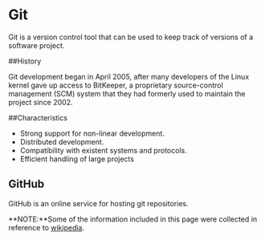 # Git

Git is a version control tool that can be used to keep track of versions of a software project.

##History

Git development began in April 2005, after many developers of the Linux kernel gave up access to BitKeeper, a proprietary source-control management (SCM) system that they had formerly used to maintain the project since 2002.

##Characteristics

- Strong support for non-linear development.
- Distributed development.
- Compatibility with existent systems and protocols.
- Efficient handling of large projects


## GitHub

GitHub is an online service for hosting git repositories.

**NOTE:**Some of the information included in this page were collected in reference to [wikipedia](en.wikipedia.org).